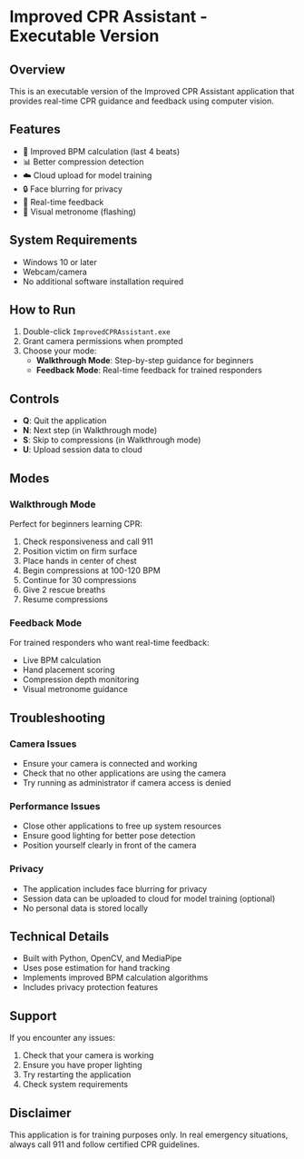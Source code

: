 # Improved CPR Assistant - Executable Version

## Overview
This is an executable version of the Improved CPR Assistant application that provides real-time CPR guidance and feedback using computer vision.

## Features
- 🎯 Improved BPM calculation (last 4 beats)
- 📊 Better compression detection
- ☁️ Cloud upload for model training
- 🔒 Face blurring for privacy
- 📱 Real-time feedback
- 🎵 Visual metronome (flashing)

## System Requirements
- Windows 10 or later
- Webcam/camera
- No additional software installation required

## How to Run
1. Double-click `ImprovedCPRAssistant.exe`
2. Grant camera permissions when prompted
3. Choose your mode:
   - **Walkthrough Mode**: Step-by-step guidance for beginners
   - **Feedback Mode**: Real-time feedback for trained responders

## Controls
- **Q**: Quit the application
- **N**: Next step (in Walkthrough mode)
- **S**: Skip to compressions (in Walkthrough mode)
- **U**: Upload session data to cloud

## Modes

### Walkthrough Mode
Perfect for beginners learning CPR:
1. Check responsiveness and call 911
2. Position victim on firm surface
3. Place hands in center of chest
4. Begin compressions at 100-120 BPM
5. Continue for 30 compressions
6. Give 2 rescue breaths
7. Resume compressions

### Feedback Mode
For trained responders who want real-time feedback:
- Live BPM calculation
- Hand placement scoring
- Compression depth monitoring
- Visual metronome guidance

## Troubleshooting

### Camera Issues
- Ensure your camera is connected and working
- Check that no other applications are using the camera
- Try running as administrator if camera access is denied

### Performance Issues
- Close other applications to free up system resources
- Ensure good lighting for better pose detection
- Position yourself clearly in front of the camera

### Privacy
- The application includes face blurring for privacy
- Session data can be uploaded to cloud for model training (optional)
- No personal data is stored locally

## Technical Details
- Built with Python, OpenCV, and MediaPipe
- Uses pose estimation for hand tracking
- Implements improved BPM calculation algorithms
- Includes privacy protection features

## Support
If you encounter any issues:
1. Check that your camera is working
2. Ensure you have proper lighting
3. Try restarting the application
4. Check system requirements

## Disclaimer
This application is for training purposes only. In real emergency situations, always call 911 and follow certified CPR guidelines.
